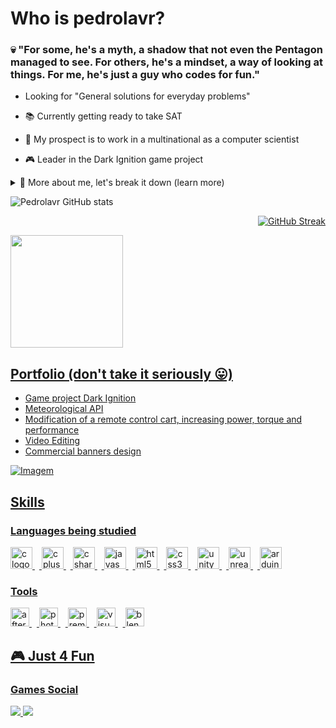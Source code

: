 # Who is pedrolavr?
### 💀 "For some, he's a myth, a shadow that not even the Pentagon managed to see. For others, he's a mindset, a way of looking at things. For me, he's just a guy who codes for fun."

<p>
  
- Looking for "General solutions for everyday problems"
 
- 📚 Currently getting ready to take SAT
 
- 🎯 My prospect is to work in a multinational as a computer scientist
  
- 🎮 Leader in the Dark Ignition game project

  
</p>

  

<details>
   <summary> 🧐 More about me, let's break it down (learn more)</summary>

  
-    Ever since I was younger, I've been fascinated and, to some extent, adept at dealing with technology. 
     The hard truth (which many of us may not want to accept) is that nowadays, machines are extensions of ourselves. 
     Upon realizing this, I've been dedicating myself to learning the most widely-used programming languages in the market, aiming to master and manage technology with skill and ethics.
  
- I feel confident with the following languages
 <div style="flex-basis: 48%;">
   <img src="https://img.shields.io/badge/C%23-239120?style=for-the-badge&logo=c-sharp&logoColor=white">
   <img src="https://img.shields.io/badge/C-00599C?style=for-the-badge&logo=c&logoColor=white">
   <img src="https://img.shields.io/badge/C%2B%2B-00599C?style=for-the-badge&logo=c%2B%2B&logoColor=white">
   <img src="https://img.shields.io/badge/Unity-100000?style=for-the-badge&logo=unity&logoColor=white">
   
  </div>

- Going back to studying Unity
</details>


<div align="left">
  
![Pedrolavr GitHub stats](https://github-readme-stats.vercel.app/api?username=pedrolavr&show_icons=true&theme=shadow_green)

</div>

<div align="right">
  
[![GitHub Streak](https://streak-stats.demolab.com?user=pedrolavr&theme=shadow-green&border_radius=0.8&card_width=465)](https://git.io/streak-stats)
</div>


<div>
<a href="https://github.com/pedrolavr">
<img loading="lazy" height="180em" src="https://github-readme-stats.vercel.app/api/top-langs/?username=pedrolavr&layout=compact&langs_count=7&theme=shadow_green"/>
</div>

## Portfolio (don't take it seriously 😛)
  - Game project Dark Ignition
  - Meteorological API
  - Modification of a remote control cart, increasing power, torque and performance
  - Video Editing
  - Commercial banners design


<p align="left">
  <img align="center" src="https://mir-s3-cdn-cf.behance.net/project_modules/fs/81bb4b165684019.640b6038d133e.gif" alt="Imagem">
</p>



## Skills

<div style="flex-basis: 48%;">
  <h3>Languages being studied</h3>
  <div align="left">
  <img src="https://cdn.jsdelivr.net/gh/devicons/devicon/icons/c/c-original.svg" height="35" alt="c logo"  />
  <img width="7" />
  <img src="https://cdn.jsdelivr.net/gh/devicons/devicon/icons/cplusplus/cplusplus-original.svg" height="35" alt="cplusplus logo"  />
  <img width="7" />
  <img src="https://cdn.jsdelivr.net/gh/devicons/devicon/icons/csharp/csharp-original.svg" height="35" alt="csharp logo"  />
  <img width="7" />
  <img src="https://cdn.jsdelivr.net/gh/devicons/devicon/icons/javascript/javascript-original.svg" height="35" alt="javascript logo"  />
  <img width="7" />
  <img src="https://cdn.jsdelivr.net/gh/devicons/devicon/icons/html5/html5-original.svg" height="35" alt="html5 logo"  />
  <img width="7" />
  <img src="https://cdn.jsdelivr.net/gh/devicons/devicon/icons/css3/css3-original.svg" height="35" alt="css3 logo"  />
  <img width="7" />
  <img src="https://cdn.jsdelivr.net/gh/devicons/devicon/icons/unity/unity-original.svg" height="35" alt="unity logo"  />
  <img width="7" />
  <img src="https://cdn.jsdelivr.net/gh/devicons/devicon/icons/unrealengine/unrealengine-original.svg" height="35" alt="unrealengine logo"  />
  <img width="7" />
  <img src="https://cdn.jsdelivr.net/gh/devicons/devicon/icons/arduino/arduino-original.svg" height="35" alt="arduino logo"  />
</div>

###




  <h3>Tools</h3>
<div align="left">
  <img src="https://cdn.jsdelivr.net/gh/devicons/devicon/icons/aftereffects/aftereffects-original.svg" height="30" alt="aftereffects logo"  />
  <img width="8" />
  <img src="https://cdn.jsdelivr.net/gh/devicons/devicon/icons/photoshop/photoshop-plain.svg" height="30" alt="photoshop logo"  />
  <img width="8" />
  <img src="https://cdn.jsdelivr.net/gh/devicons/devicon/icons/premierepro/premierepro-plain.svg" height="30" alt="premierepro logo"  />
  <img width="8" />
  <img src="https://cdn.jsdelivr.net/gh/devicons/devicon/icons/visualstudio/visualstudio-plain.svg" height="30" alt="visualstudio logo"  />
  <img width="8" />
  <img src="https://cdn.jsdelivr.net/gh/devicons/devicon/icons/blender/blender-original.svg" height="30" alt="blender logo"  />
</div>

###





## 🎮 Just 4 Fun
 <h3>Games Social</h3>
<div>
<a href="https://store.epicgames.com/u/47278aed3ca945869b9818e6ae60e53f"> 
<img src="https://img.shields.io/badge/Epic%20Games-313131?style=for-the-badge&logo=Epic%20Games&logoColor=white">
</a>

<a href="https://steamcommunity.com/id/happyjoga/"> 
<img src="https://img.shields.io/badge/Steam-000000?style=for-the-badge&logo=steam&logoColor=white">
</a>
</div>



